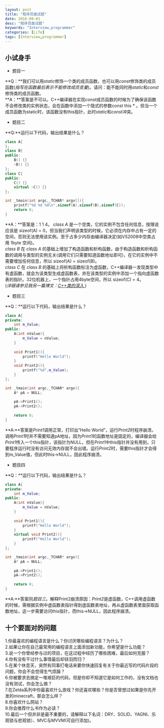 ```yaml
---
layout: post
title: "程序员面试题"
date: 2016-09-01
desc: "程序员面试题"
keywords: "Interview,programmer"
categories: [Life]
tags: [Interview,programmer]
---
```


## 小试身手

* 题目一

**Q：**我们可以用*static*修饰一个类的成员函数，也可以用*const*修饰类的成员函数(*指写在函数最后表示不能修改成员变量*)。请问：能不能同时用*static*和*const*修饰类的成员函数。  
**A：**答案是不可以。C++编译器在实现*const*成员函数的时候为了确保该函数不会修改类的实例状态，会在函数中添加一个隐式的参数const this * 。但当一个成员函数为static时，该函数没有this指针，此时*static*和*const*冲突。  

* 题目二

**Q:**运行以下代码，输出结果是什么？  

``` c++
class A{
};
class B{
public:
    B() {}
    ~B() {}
};
class C{
public:
    C() {}
    virtual ~C() {}
};

int _tmain(int argc,_TCHAR* argv[]){
    printf("%d %d %d\n",sizeof(A),sizeof(B),sizeof(C));
    return 0;
}
```

**A：**答案是：1 1 4。 *class A* 是一个空类，它的实例不包含任何信息，按理说应该是 sizeof(A) = 0，但当我们声明该类型的时候，它必须在内存中占有一定的空间，否则无法使用该实例。至于占多少内存由编译器决定(如VS2008中空类占用 1byte 空间)。  
*class B* 在 *class A* 的基础上增加了构造函数和析构函数，由于构造函数和析构函数的调用与类型的实例无关(调用它们只需要知道函数地址即可)，在它的实例中不需要增加任何信息，所以 sizeof(A) = sizeof(B)。  
*class C* 在 *class B* 的基础上将析构函数标注为虚函数，C++编译器一发现类型中有虚函数，就会为该类型生成虚函数表，并在该类型的实例中添加一个指向虚函数表的指针。32位机器上，一个指针占用4byte空间，所以 sizeof(C) = 4。  
(*详细请参见我另一篇博文：[C++类的深入 ](https://billeliot.github.io/database/2016/08/31/C-class.html)*)

* 题目三

**Q：**运行以下代码，输出结果是什么？  

``` c++
class A{
private:
    int m_Value;
public:
    A(int nValue){
        m_Value = nValue;
    }
    
    void Print1(){
        printf("Hello World");
    }
    void Print2(){
        printf("%d",m_Value);
    }
};

int _tmain(int argc,_TCHAR* argv){
    A* pA = NULL;
    
    pA->Print1();
    pA->Print2();
    
    return 0;
}
```

**A:**答案是*Print1*调用正常，打印出“Hello World”，运行*Print2*时程序崩溃。调用*Print1*时并不需要知道pA地址，因为*Print1*的函数地址是固定的，编译器会给*Print1*传入一个this指针，该指针为NULL，但在*Print1*中this指针并没有用到，只要程序运行时没有访问无效内存就不会出错。运行*Print2*时，需要this指针才会得到m_Value值，但此时this->NULL，因此程序崩溃。  

* 题目四

**Q：**运行以下代码，输出结果是什么？  

``` c++
class A{
private:
    int m_Value;
public:
    A(int nValue){
        m_Value = nValue;
    }
    
    void Print1(){
        printf("Hello World");
    }
    virtual void Print2(){
        printf("Hello World");
    }
};

int _tmain(int argc,_TCHAR* argv){
    A* pA = NULL;
    
    pA->Print1();
    pA->Print2();
    
    return 0;
}
```

**A:**答案同*题目三*。解释Print2崩溃原因：*Print2*是虚函数，C++调用虚函数的时候，需根据实例中虚函数表指针得到虚函数表地址，再从虚函数表里面获取函数地址，这一步需要访问this指针，而this->NULL，因此程序崩溃。  

## 十个要面对的问题

1.你最喜欢的编程语言是什么？你讨厌哪些编程语言？为什么？  
 2.如果让你在自己最常用的编程语言上面添加新功能，你希望是什么功能？  
3.说一个你曾经参与过的项目，在这过程中经历了哪些困难，最后如何克服？  
4.你有没有干过什么事情最后却铩羽而归？  
5.在某个休息天，突然有同事打电话来要你快速回复有关于你最近写的代码片段的问题，你会不会觉得生气烦躁？  
 6.你被要求去搞定一堆艰巨的代码，但是你却不知道它是如何工作的，没有文档也没有测试，你会怎么做？  
7.在Zelda系列中你最喜欢什么游戏？你还喜欢哪些？你是否曾想过如果是你先开发的minecraft，那会怎么样？  
8.你喜欢什么网站？  
9.你会推荐什么书作为必读？  
10.最后一个但并非是最不重要的，请解释以下名词：DRY、SOLID、YAGNI、乐观锁与悲观锁）、MVC与MVVM(可自行添加)。  

